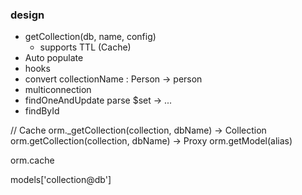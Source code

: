 ### design

* getCollection(db, name, config)
    * supports TTL (Cache)
* Auto populate
* hooks
* convert collectionName : Person -> person 
* multiconnection
* findOneAndUpdate parse $set -> ... 
* findById


// Cache
orm._getCollection(collection, dbName) -> Collection
orm.getCollection(collection, dbName) -> Proxy
orm.getModel(alias)

orm.cache 

models['collection@db']


